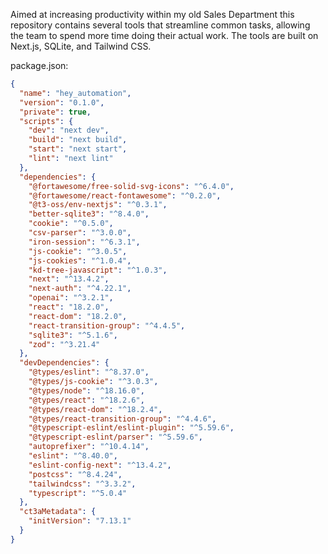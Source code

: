 Aimed at increasing productivity within my old Sales Department this repository contains several tools that streamline common tasks, allowing the team to spend more time doing their actual work. The tools are built on Next.js, SQLite, and Tailwind CSS.

package.json:
```json
{
  "name": "hey_automation",
  "version": "0.1.0",
  "private": true,
  "scripts": {
    "dev": "next dev",
    "build": "next build",
    "start": "next start",
    "lint": "next lint"
  },
  "dependencies": {
    "@fortawesome/free-solid-svg-icons": "^6.4.0",
    "@fortawesome/react-fontawesome": "^0.2.0",
    "@t3-oss/env-nextjs": "^0.3.1",
    "better-sqlite3": "^8.4.0",
    "cookie": "^0.5.0",
    "csv-parser": "^3.0.0",
    "iron-session": "^6.3.1",
    "js-cookie": "^3.0.5",
    "js-cookies": "^1.0.4",
    "kd-tree-javascript": "^1.0.3",
    "next": "^13.4.2",
    "next-auth": "^4.22.1",
    "openai": "^3.2.1",
    "react": "18.2.0",
    "react-dom": "18.2.0",
    "react-transition-group": "^4.4.5",
    "sqlite3": "^5.1.6",
    "zod": "^3.21.4"
  },
  "devDependencies": {
    "@types/eslint": "^8.37.0",
    "@types/js-cookie": "^3.0.3",
    "@types/node": "^18.16.0",
    "@types/react": "^18.2.6",
    "@types/react-dom": "^18.2.4",
    "@types/react-transition-group": "^4.4.6",
    "@typescript-eslint/eslint-plugin": "^5.59.6",
    "@typescript-eslint/parser": "^5.59.6",
    "autoprefixer": "^10.4.14",
    "eslint": "^8.40.0",
    "eslint-config-next": "^13.4.2",
    "postcss": "^8.4.24",
    "tailwindcss": "^3.3.2",
    "typescript": "^5.0.4"
  },
  "ct3aMetadata": {
    "initVersion": "7.13.1"
  }
}
```

